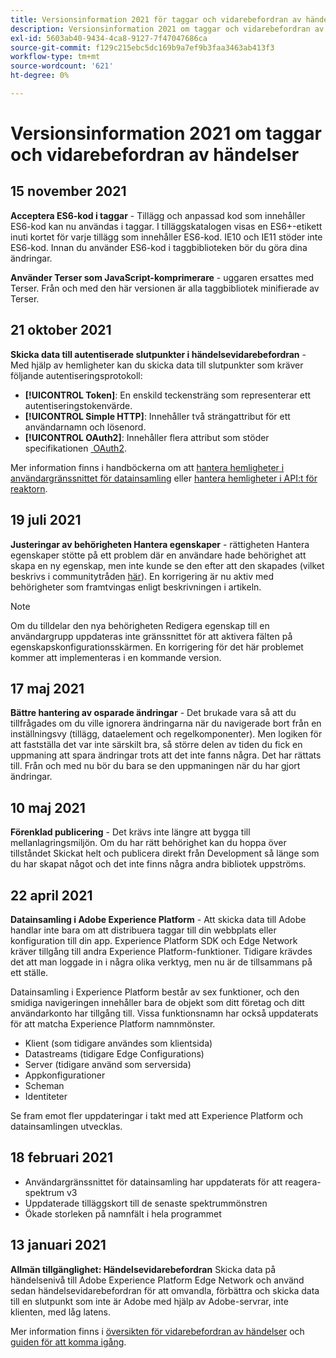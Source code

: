 ```yaml
---
title: Versionsinformation 2021 för taggar och vidarebefordran av händelser
description: Versionsinformation 2021 om taggar och vidarebefordran av händelser i Adobe Experience Platform.
exl-id: 5603ab40-9434-4ca8-9127-7f47047686ca
source-git-commit: f129c215ebc5dc169b9a7ef9b3faa3463ab413f3
workflow-type: tm+mt
source-wordcount: '621'
ht-degree: 0%

---
```


# Versionsinformation 2021 om taggar och vidarebefordran av händelser

## 15 november 2021

**Acceptera ES6-kod i taggar** - Tillägg och anpassad kod som innehåller ES6-kod kan nu användas i taggar. I tilläggskatalogen visas en ES6+-etikett inuti kortet för varje tillägg som innehåller ES6-kod. IE10 och IE11 stöder inte ES6-kod. Innan du använder ES6-kod i taggbiblioteken bör du göra dina ändringar.

**Använder Terser som JavaScript-komprimerare** - uggaren ersattes med Terser. Från och med den här versionen är alla taggbibliotek minifierade av Terser.

## 21 oktober 2021

**Skicka data till autentiserade slutpunkter i händelsevidarebefordran** - Med hjälp av hemligheter kan du skicka data till slutpunkter som kräver följande autentiseringsprotokoll:

* **[!UICONTROL Token]**: En enskild teckensträng som representerar ett autentiseringstokenvärde.
* **[!UICONTROL Simple HTTP]**: Innehåller två strängattribut för ett användarnamn och lösenord.
* **[!UICONTROL OAuth2]**: Innehåller flera attribut som stöder specifikationen [&#x200B; OAuth2](https://datatracker.ietf.org/doc/html/rfc6749).

Mer information finns i handböckerna om att [hantera hemligheter i användargränssnittet för datainsamling](../ui/event-forwarding/secrets.md) eller [hantera hemligheter i API:t för reaktorn](../api/guides/secrets.md).

## 19 juli 2021

**Justeringar av behörigheten Hantera egenskaper** - rättigheten Hantera egenskaper stötte på ett problem där en användare hade behörighet att skapa en ny egenskap, men inte kunde se den efter att den skapades (vilket beskrivs i communitytråden [här](https://experienceleaguecommunities.adobe.com/t5/adobe-experience-platform-launch/technical-advisory-adjustments-to-the-manage-properties/ba-p/399176)). En korrigering är nu aktiv med behörigheter som framtvingas enligt beskrivningen i artikeln.

>[!NOTE]
>
>Om du tilldelar den nya behörigheten Redigera egenskap till en användargrupp uppdateras inte gränssnittet för att aktivera fälten på egenskapskonfigurationsskärmen. En korrigering för det här problemet kommer att implementeras i en kommande version.

## 17 maj 2021

**Bättre hantering av osparade ändringar** - Det brukade vara så att du tillfrågades om du ville ignorera ändringarna när du navigerade bort från en inställningsvy (tillägg, dataelement och regelkomponenter). Men logiken för att fastställa det var inte särskilt bra, så större delen av tiden du fick en uppmaning att spara ändringar trots att det inte fanns några.  Det har rättats till.  Från och med nu bör du bara se den uppmaningen när du har gjort ändringar.

## 10 maj 2021

**Förenklad publicering** - Det krävs inte längre att bygga till mellanlagringsmiljön.  Om du har rätt behörighet kan du hoppa över tillståndet Skickat helt och publicera direkt från Development så länge som du har skapat något och det inte finns några andra bibliotek uppströms.

## 22 april 2021

**Datainsamling i Adobe Experience Platform** - Att skicka data till Adobe handlar inte bara om att distribuera taggar till din webbplats eller konfiguration till din app.  Experience Platform SDK och Edge Network kräver tillgång till andra Experience Platform-funktioner.  Tidigare krävdes det att man loggade in i några olika verktyg, men nu är de tillsammans på ett ställe.

Datainsamling i Experience Platform består av sex funktioner, och den smidiga navigeringen innehåller bara de objekt som ditt företag och ditt användarkonto har tillgång till.  Vissa funktionsnamn har också uppdaterats för att matcha Experience Platform namnmönster.

* Klient (som tidigare användes som klientsida)
* Datastreams (tidigare Edge Configurations)
* Server (tidigare använd som serversida)
* Appkonfigurationer
* Scheman
* Identiteter

Se fram emot fler uppdateringar i takt med att Experience Platform och datainsamlingen utvecklas.

## 18 februari 2021

* Användargränssnittet för datainsamling har uppdaterats för att reagera-spektrum v3
* Uppdaterade tilläggskort till de senaste spektrummönstren
* Ökade storleken på namnfält i hela programmet

## 13 januari 2021

**Allmän tillgänglighet: Händelsevidarebefordran** Skicka data på händelsenivå till Adobe Experience Platform Edge Network och använd sedan händelsevidarebefordran för att omvandla, förbättra och skicka data till en slutpunkt som inte är Adobe med hjälp av Adobe-servrar, inte klienten, med låg latens.

Mer information finns i [översikten för vidarebefordran av händelser](../ui/event-forwarding/overview.md) och [guiden för att komma igång](../ui/event-forwarding/getting-started.md).
